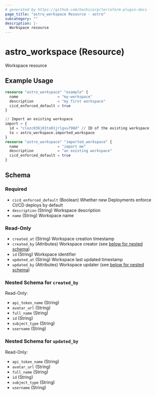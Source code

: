 ```yaml
---
# generated by https://github.com/hashicorp/terraform-plugin-docs
page_title: "astro_workspace Resource - astro"
subcategory: ""
description: |-
  Workspace resource
---
```


# astro_workspace (Resource)

Workspace resource

## Example Usage

```terraform
resource "astro_workspace" "example" {
  name                  = "my-workspace"
  description           = "my first workspace"
  cicd_enforced_default = true
}

// Import an existing workspace
import = {
  id = "clozc036j01to01jrlgvu798d" // ID of the existing workspace
  to = astro_workspace.imported_workspace
}
resource "astro_workspace" "imported_workspace" {
  name                  = "import me"
  description           = "an existing workspace"
  cicd_enforced_default = true
}
```

<!-- schema generated by tfplugindocs -->
## Schema

### Required

- `cicd_enforced_default` (Boolean) Whether new Deployments enforce CI/CD deploys by default
- `description` (String) Workspace description
- `name` (String) Workspace name

### Read-Only

- `created_at` (String) Workspace creation timestamp
- `created_by` (Attributes) Workspace creator (see [below for nested schema](#nestedatt--created_by))
- `id` (String) Workspace identifier
- `updated_at` (String) Workspace last updated timestamp
- `updated_by` (Attributes) Workspace updater (see [below for nested schema](#nestedatt--updated_by))

<a id="nestedatt--created_by"></a>
### Nested Schema for `created_by`

Read-Only:

- `api_token_name` (String)
- `avatar_url` (String)
- `full_name` (String)
- `id` (String)
- `subject_type` (String)
- `username` (String)


<a id="nestedatt--updated_by"></a>
### Nested Schema for `updated_by`

Read-Only:

- `api_token_name` (String)
- `avatar_url` (String)
- `full_name` (String)
- `id` (String)
- `subject_type` (String)
- `username` (String)

